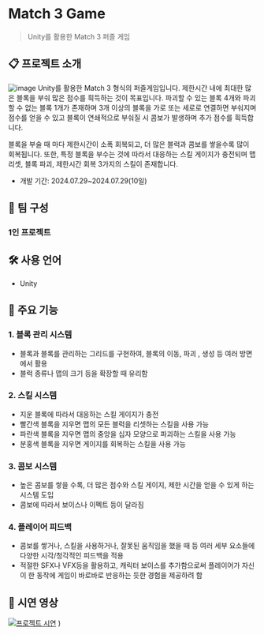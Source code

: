 # Match 3 Game
> Unity를 활용한 Match 3 퍼즐 게임

## 📋 프로젝트 소개
![image](https://github.com/user-attachments/assets/8a196bcd-b53b-43d3-bd04-ec6629f85817)
Unity를 활용한 Match 3 형식의 퍼즐게임입니다.
제한시간 내에 최대한 많은 블록을 부숴 많은 점수를 흭득하는 것이 목표입니다.
파괴할 수 있는 블록 4개와 파괴할 수 없는 블록 1개가 존재하며
3개 이상의 블록을 가로 또는 세로로 연결하면 부숴지며 점수를 얻을 수 있고
블록이 연쇄적으로 부숴질 시 콤보가 발생하며 추가 점수를 흭득합니다.


블록을 부술 때 마다 제한시간이 소폭 회복되고, 더 많은 블럭과 콤보를 쌓을수록 많이 회복됩니다.
또한, 특정 블록을 부수는 것에 따라서 대응하는 스킬 게이지가 충전되며 
맵 리셋, 블록 파괴, 제한시간 회복 3가지의 스킬이 존재합니다.

- 개발 기간: 2024.07.29~2024.07.29(10일) 

## 👥 팀 구성
### 1인 프로젝트

## 🛠 사용 언어
- Unity


## 📌 주요 기능 
### 1. 블록 관리 시스템
- 블록과 블록를 관리하는 그리드를 구현하여, 블록의 이동, 파괴 , 생성 등 여러 방면에서 활용
- 블럭 종류나 맵의 크기 등을 확장할 때 유리함

### 2. 스킬 시스템
- 지운 블록에 따라서 대응하는 스킬 게이지가 충전
- 빨간색 블록을 지우면 맵의 모든 블럭을 리셋하는 스킬을 사용 가능
- 파란색 블록을 지우면 맵의 중앙을 십자 모양으로 파괴하는 스킬을 사용 가능
- 분홍색 블록을 지우면 게이지를 회복하는 스킬을 사용 가능

### 3. 콤보 시스템
- 높은 콤보를 쌓을 수록, 더 많은 점수와 스킬 게이지, 제한 시간을 얻을 수 있게 하는 시스템 도입
- 콤보에 따라서 보이스나 이펙트 등이 달라짐

### 4. 플레이어 피드백
- 콤보를 쌓거나, 스킬을 사용하거나, 잘못된 움직임을 했을 때 등 여러 세부 요소들에 다양한 시각/청각적인 피드백을 적용
- 적절한 SFX나 VFX등을 활용하고, 캐릭터 보이스를 추가함으로써 플레이어가 자신이 한 동작에 게임이 바로바로 반응하는 듯한 경험을 제공하려 함

## 🎥 시연 영상
[![프로젝트 시연](https://img.youtube.com/vi/W6GQMR1WnVY/0.jpg)]([https://youtu.be/W6GQMR1WnVY])
)

